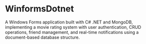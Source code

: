 # WinformsDotnet
 A Windows Forms application built with C# .NET and MongoDB, implementing a movie rating system with user authentication, CRUD operations, friend management, and real-time notifications using a document-based database structure.
